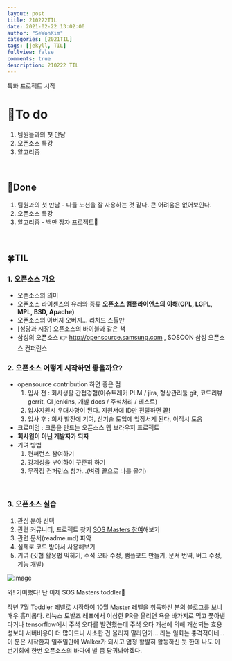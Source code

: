 ```yaml
---
layout: post
title: 210222TIL 
date: 2021-02-22 13:02:00
author: "SeWonKim"
categories: [2021TIL]
tags: [jekyll, TIL]
fullview: false
comments: true
description: 210222 TIL
---
```


특화 프로젝트 시작


# 🌱To do

1. 팀원들과의 첫 만남
2. 오픈소스 특강
3. 알고리즘
   
&nbsp;
&nbsp;

## 🌳Done

1. 팀원과의 첫 만남 - 다들 노션을 잘 사용하는 것 같다. 큰 어려움은 없어보인다.
2. 오픈소스 특강
3. 알고리즘 - 백만 장자 프로젝트🔺
   
&nbsp;
&nbsp;

## 🍀TIL

### 1. 오픈소스 개요

- 오픈소스의 의미
- 오픈소스 라이센스의 유래와 종류 **오픈소스 컴플라이언스의 이해(GPL, LGPL, MPL, BSD, Apache)**
- 오픈소스의 아버지 오버지... 리처드 스톨만
- [성당과 시장] 오픈소스의 바이블과 같은 책
- 삼성의 오픈소스 👉 http://opensource.samsung.com , SOSCON 삼성 오픈소스 컨퍼런스

### 2. 오픈소스 어떻게 시작하면 좋을까요?

- opensource contribution 하면 좋은 점
    1. 입사 전 : 회사생활 간접경험(이슈트래커 PLM / jira, 형상관리툴 git, 코드리뷰 gerrit, CI jenkins, 개발 docs / 주석처리 / 테스트)
    2. 입사지원시 우대사항이 된다. 지원서에 ID만 전달하면 끝!
    3. 입사 후 : 회사 발전에 기여, 신기술 도입에 앞장서게 된다, 이직시 도움
- 크로미엄 : 크롬을 만드는 오픈소스 웹 브라우저 프로젝트
- **회사원이 아닌 개발자가 되자**
- 기여 방법
    1. 컨퍼런스 참여하기
    2. 강제성을 부여하여 꾸준히 하기
    3. 무작정 컨퍼런스 참가...(벼랑 끝으로 나를 몰기)

&nbsp;

### 3. 오픈소스 실습

1. 관심 분야 선택
2. 관련 커뮤니티, 프로젝트 찾기 [SOS Masters  참여](https://opensource.samsung.com/community/master/masterList)해보기
3. 관련 문서(readme.md) 파악
4. 실제로 코드 받아서 사용해보기
5. 기여 (깃헙 활용법 익히기, 주석 오타 수정, 샘플코드 만들기, 문서 번역, 버그 수정, 기능 개발)

![image](https://user-images.githubusercontent.com/30452963/108675061-9cd13f80-7529-11eb-8500-8db50041cbe9.png)

와! 기여했다! 난 이제 SOS Masters toddler👶


작년 7월 Toddler 레벨로 시작하여 10월 Master 레벨을 취득하신 분의 [블로그](https://underflow101.tistory.com/52)를 보니 매우 흥미롭다. 리눅스 토발즈 레포에서 이상한 PR을 올리면 욕을 바가지로 먹고 쫓아낸다거나 tensorflow에서 주석 오타를 발견했는데 주석 오타 개선에 의해 개선되는 효용성보다 서버비용이 더 많이드니 사소한 건 올리지 말라던가... 라는 일화는 충격적이네... 이 분은 시작한지 일주일만에 Walker가 되시고 엄청 활발히 활동하신 듯 한데 나도 이번기회에 한번 오픈소스의 바다에 발 좀 담궈봐야겠다.


&nbsp;
&nbsp;
